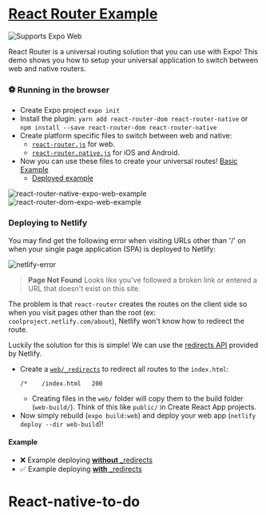 # [React Router Example](https://reacttraining.com/react-router/web/guides/quick-start)

<p>
  <!-- Web -->
  <img alt="Supports Expo Web" longdesc="Supports Expo Web" src="https://img.shields.io/badge/web-4630EB.svg?style=flat-square&logo=GOOGLE-CHROME&labelColor=4285F4&logoColor=fff" />
</p>

React Router is a universal routing solution that you can use with Expo!
This demo shows you how to setup your universal application to switch between web and native routers.

### ⚽️ Running in the browser

- Create Expo project `expo init`
- Install the plugin: `yarn add react-router-dom react-router-native` or `npm install --save react-router-dom react-router-native`
- Create platform specific files to switch between web and native:
  - [`react-router.js`](https://github.com/expo/examples/blob/master/with-react-router/react-router.js) for web.
  - [`react-router.native.js`](https://github.com/expo/examples/blob/master/with-react-router/react-router.native.js) for iOS and Android.
- Now you can use these files to create your universal routes! [Basic Example](App.js)
  - [Deployed example](https://5e20d26f3f285b0766a74be2--stupefied-perlman-ca9443.netlify.com/about)

![react-router-native-expo-web-example](https://i.imgur.com/XSCAX19.png "React Router native expo web example")
![react-router-dom-expo-web-example](https://i.imgur.com/xl1yYmm.png "React Router dom expo web example")

### Deploying to Netlify

You may find get the following error when visiting URLs other than '/' on when your single page application (SPA) is deployed to Netlify:

![netlify-error](https://i.imgur.com/BKFNGzH.png "Netlify: Page Not Found error")

> **Page Not Found**
> Looks like you've followed a broken link or entered a URL that doesn't exist on this site.

The problem is that `react-router` creates the routes on the client side so when you visit pages other than the root (ex: `coolproject.netlify.com/about`), Netlify won't know how to redirect the route.

Luckily the solution for this is simple! We can use the [redirects API](https://www.netlify.com/docs/redirects/) provided by Netlify.

- Create a [`web/_redirects`](web/_redirects) to redirect all routes to the `index.html`:
  ```
  /*    /index.html   200
  ```
  - Creating files in the `web/` folder will copy them to the build folder (`web-build/`). Think of this like `public/` in Create React App projects.
- Now simply rebuild (`expo build:web`) and deploy your web app (`netlify deploy --dir web-build`)!

#### Example

- ❌ Example deploying [**without** \_redirects](https://5e20d1844d610eee07f5c10e--stupefied-perlman-ca9443.netlify.com/about)
- ✅ Example deploying [**with** \_redirects](https://5e20d26f3f285b0766a74be2--stupefied-perlman-ca9443.netlify.com/about)
# React-native-to-do
